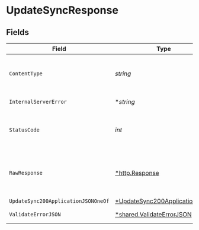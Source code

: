 # UpdateSyncResponse


## Fields

| Field                                                                                    | Type                                                                                     | Required                                                                                 | Description                                                                              |
| ---------------------------------------------------------------------------------------- | ---------------------------------------------------------------------------------------- | ---------------------------------------------------------------------------------------- | ---------------------------------------------------------------------------------------- |
| `ContentType`                                                                            | *string*                                                                                 | :heavy_check_mark:                                                                       | HTTP response content type for this operation                                            |
| `InternalServerError`                                                                    | **string*                                                                                | :heavy_minus_sign:                                                                       | Something went wrong                                                                     |
| `StatusCode`                                                                             | *int*                                                                                    | :heavy_check_mark:                                                                       | HTTP response status code for this operation                                             |
| `RawResponse`                                                                            | [*http.Response](https://pkg.go.dev/net/http#Response)                                   | :heavy_minus_sign:                                                                       | Raw HTTP response; suitable for custom response parsing                                  |
| `UpdateSync200ApplicationJSONOneOf`                                                      | [*UpdateSync200ApplicationJSON](../../models/operations/updatesync200applicationjson.md) | :heavy_minus_sign:                                                                       | Ok                                                                                       |
| `ValidateErrorJSON`                                                                      | [*shared.ValidateErrorJSON](../../models/shared/validateerrorjson.md)                    | :heavy_minus_sign:                                                                       | Validation Failed                                                                        |